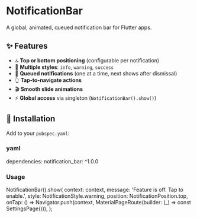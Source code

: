 # NotificationBar

A global, animated, queued notification bar for Flutter apps. 

## ✨ Features

- 🔝 **Top or bottom positioning** (configurable per notification)
- 🎨 **Multiple styles**: `info`, `warning`, `success`
- 🔁 **Queued notifications** (one at a time, next shows after dismissal)
- 👆 **Tap-to-navigate actions**
- 🎬 **Smooth slide animations**
- ⚡ **Global access** via singleton (`NotificationBar().show()`)

## 🚀 Installation

Add to your `pubspec.yaml`:

### yaml
dependencies:
  notification_bar: ^1.0.0


### Usage

NotificationBar().show(
  context: context,
  message: 'Feature is off. Tap to enable.',
  style: NotificationStyle.warning,
  position: NotificationPosition.top,
  onTap: () => Navigator.push(context, MaterialPageRoute(builder: (_) => const SettingsPage())),
);
